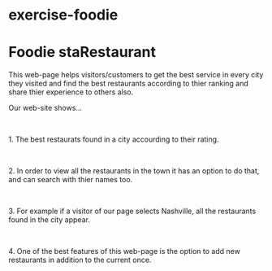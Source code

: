 # exercise-foodie
<h1>Foodie staRestaurant</h1>

<p>This web-page helps visitors/customers to get the best service in every city they visited and find the best restaurants according to thier ranking and share thier experience to others also.</p>

<p>Our web-site shows...</P>
<br>
<p>1. The best restaurats found in a city accourding to their rating.</P>
<br>
<p>2. In order to view all the restaurants in the town it has an option to do that, and can search with thier names too.</p>
<br>
<p>3. For example if a visitor of our page selects Nashville, all the restaurants found in the city appear.</p>
<br>
<p>4. One of the best features of this web-page is the option to add new restaurants in addition to the current once.</p> 
